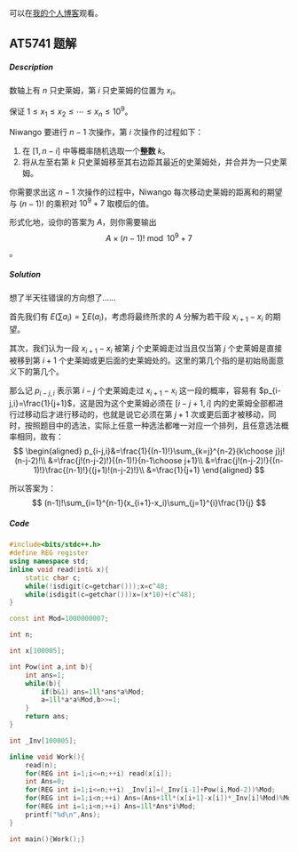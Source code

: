 可以在[我的个人博客](https://lcuter.gitee.io)观看。

## AT5741 题解

##### $\text{Description}$

数轴上有 $n$ 只史莱姆，第 $i$ 只史莱姆的位置为 $x_i$。

保证 $1\le x_1\le x_2\le \cdots\le x_n\le 10^9$。

Niwango 要进行 $n-1$ 次操作，第 $i$ 次操作的过程如下： 

1. 在 $[1,n-i]$ 中等概率随机选取一个**整数** $k$。 
2. 将从左至右第 $k$ 只史莱姆移至其右边距其最近的史莱姆处，并合并为一只史莱姆。 

你需要求出这 $n-1$ 次操作的过程中，Niwango 每次移动史莱姆的距离和的期望与 $(n-1)!$ 的乘积对 $10^9+7$ 取模后的值。 

形式化地，设你的答案为 $A$，则你需要输出 $$A\times (n-1)!\bmod{10^9+7}$$ 。

##### $\text{Solution}$

想了半天往错误的方向想了……

首先我们有 $E(\sum a_i)=\sum E(a_i)$，考虑将最终所求的 $A$ 分解为若干段 $x_{i+1}-x_i$ 的期望。

其次，我们认为一段 $x_{i+1}-x_{i}$ 被第 $j$ 个史莱姆走过当且仅当第 $j$ 个史莱姆是直接被移到第 $i+1$ 个史莱姆或更后面的史莱姆处的。这里的第几个指的是初始局面意义下的第几个。

那么记 $p_{i-j,i}$ 表示第 $i-j$ 个史莱姆走过 $x_{i+1}-x_i$ 这一段的概率，容易有 $p_{i-j,i}=\frac{1}{j+1}$，这是因为这个史莱姆必须在 $[i-j+1,i]$ 内的史莱姆全部都进行过移动后才进行移动的，也就是说它必须在第 $j+1$ 次或更后面才被移动，同时，按照题目中的选法，实际上任意一种选法都唯一对应一个排列，且任意选法概率相同，故有：
$$
\begin{aligned}
	p_{i-j,i}&=\frac{1}{(n-1)!}\sum_{k=j}^{n-2}{k\choose j}j!(n-j-2)!\\
			 &=\frac{j!(n-j-2)!}{(n-1)!}{n-1\choose j+1}\\
			 &=\frac{j!(n-j-2)!}{(n-1)!}\frac{(n-1)!}{(j+1)!(n-j-2)!}\\
			 &=\frac{1}{j+1}
\end{aligned}
$$


所以答案为：
$$
(n-1)!\sum_{i=1}^{n-1}(x_{i+1}-x_i)\sum_{j=1}^{i}\frac{1}{j}
$$


##### $\text{Code}$

```cpp
#include<bits/stdc++.h>
#define REG register
using namespace std;
inline void read(int& x){
	static char c;
	while(!isdigit(c=getchar()));x=c^48;
	while(isdigit(c=getchar()))x=(x*10)+(c^48);
}

const int Mod=1000000007;

int n;

int x[100005];

int Pow(int a,int b){
	int ans=1;
	while(b){
    	if(b&1) ans=1ll*ans*a%Mod;
    	a=1ll*a*a%Mod,b>>=1;
    }
	return ans;
}

int _Inv[100005];

inline void Work(){
	read(n);
	for(REG int i=1;i<=n;++i) read(x[i]);
	int Ans=0;
	for(REG int i=1;i<=n;++i) _Inv[i]=(_Inv[i-1]+Pow(i,Mod-2))%Mod;
	for(REG int i=1;i<n;++i) Ans=(Ans+1ll*(x[i+1]-x[i])*_Inv[i]%Mod)%Mod;
	for(REG int i=1;i<n;++i) Ans=1ll*Ans*i%Mod;
	printf("%d\n",Ans);
}

int main(){Work();}
```

